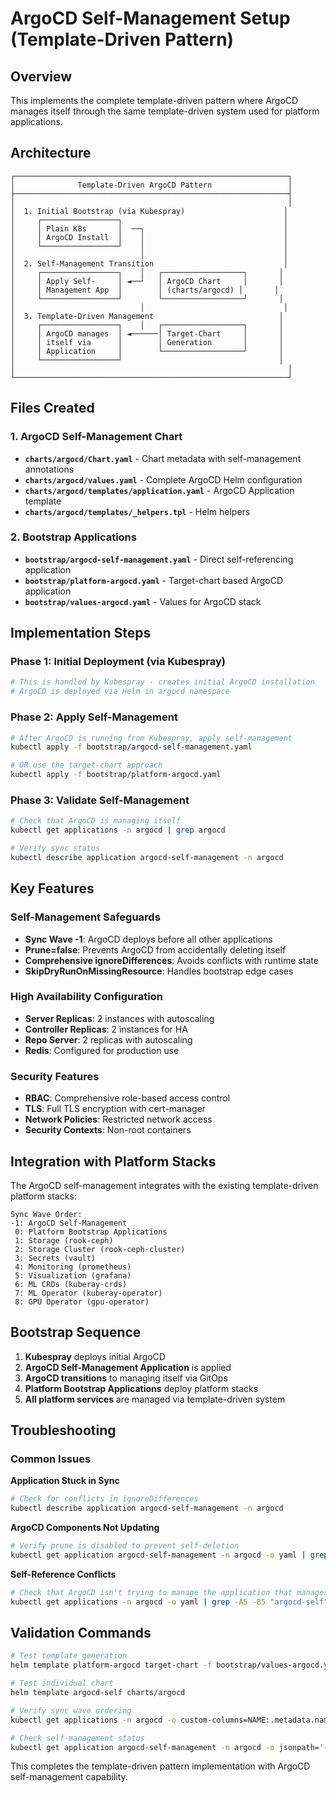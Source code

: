 # ArgoCD Self-Management Setup (Template-Driven Pattern)

## Overview

This implements the complete template-driven pattern where ArgoCD manages itself through the same template-driven system used for platform applications.

## Architecture

```
┌─────────────────────────────────────────────────────────────┐
│              Template-Driven ArgoCD Pattern                 │
├─────────────────────────────────────────────────────────────┤
│                                                             │
│  1. Initial Bootstrap (via Kubespray)                      │
│     ┌─────────────────┐                                    │
│     │ Plain K8s       │  ──┐                               │
│     │ ArgoCD Install  │    │                               │
│     └─────────────────┘    │                               │
│                            │                               │
│  2. Self-Management Transition                             │
│     ┌─────────────────┐    │   ┌──────────────────┐       │
│     │ Apply Self-     │ ◄──┘   │ ArgoCD Chart     │       │
│     │ Management App  │        │ (charts/argocd) │       │
│     └─────────────────┘        └──────────────────┘       │
│                            │                               │
│  3. Template-Driven Management                            │
│     ┌─────────────────┐    │   ┌──────────────────┐       │
│     │ ArgoCD manages  │ ◄──────│ Target-Chart     │       │
│     │ itself via      │        │ Generation       │       │
│     │ Application     │        └──────────────────┘       │
│     └─────────────────┘                                   │
│                                                             │
└─────────────────────────────────────────────────────────────┘
```

## Files Created

### 1. ArgoCD Self-Management Chart
- **`charts/argocd/Chart.yaml`** - Chart metadata with self-management annotations
- **`charts/argocd/values.yaml`** - Complete ArgoCD Helm configuration
- **`charts/argocd/templates/application.yaml`** - ArgoCD Application template
- **`charts/argocd/templates/_helpers.tpl`** - Helm helpers

### 2. Bootstrap Applications
- **`bootstrap/argocd-self-management.yaml`** - Direct self-referencing application
- **`bootstrap/platform-argocd.yaml`** - Target-chart based ArgoCD application  
- **`bootstrap/values-argocd.yaml`** - Values for ArgoCD stack

## Implementation Steps

### Phase 1: Initial Deployment (via Kubespray)
```bash
# This is handled by Kubespray - creates initial ArgoCD installation
# ArgoCD is deployed via Helm in argocd namespace
```

### Phase 2: Apply Self-Management
```bash
# After ArgoCD is running from Kubespray, apply self-management
kubectl apply -f bootstrap/argocd-self-management.yaml

# OR use the target-chart approach
kubectl apply -f bootstrap/platform-argocd.yaml
```

### Phase 3: Validate Self-Management
```bash
# Check that ArgoCD is managing itself
kubectl get applications -n argocd | grep argocd

# Verify sync status
kubectl describe application argocd-self-management -n argocd
```

## Key Features

### Self-Management Safeguards
- **Sync Wave -1**: ArgoCD deploys before all other applications
- **Prune=false**: Prevents ArgoCD from accidentally deleting itself
- **Comprehensive ignoreDifferences**: Avoids conflicts with runtime state
- **SkipDryRunOnMissingResource**: Handles bootstrap edge cases

### High Availability Configuration
- **Server Replicas**: 2 instances with autoscaling
- **Controller Replicas**: 2 instances for HA
- **Repo Server**: 2 replicas with autoscaling  
- **Redis**: Configured for production use

### Security Features
- **RBAC**: Comprehensive role-based access control
- **TLS**: Full TLS encryption with cert-manager
- **Network Policies**: Restricted network access
- **Security Contexts**: Non-root containers

## Integration with Platform Stacks

The ArgoCD self-management integrates with the existing template-driven platform stacks:

```
Sync Wave Order:
-1: ArgoCD Self-Management
 0: Platform Bootstrap Applications  
 1: Storage (rook-ceph)
 2: Storage Cluster (rook-ceph-cluster)
 3: Secrets (vault)
 4: Monitoring (prometheus)
 5: Visualization (grafana)
 6: ML CRDs (kuberay-crds)
 7: ML Operator (kuberay-operator)
 8: GPU Operator (gpu-operator)
```

## Bootstrap Sequence

1. **Kubespray** deploys initial ArgoCD
2. **ArgoCD Self-Management Application** is applied
3. **ArgoCD transitions** to managing itself via GitOps
4. **Platform Bootstrap Applications** deploy platform stacks
5. **All platform services** are managed via template-driven system

## Troubleshooting

### Common Issues

**Application Stuck in Sync**
```bash
# Check for conflicts in ignoreDifferences
kubectl describe application argocd-self-management -n argocd
```

**ArgoCD Components Not Updating**
```bash
# Verify prune is disabled to prevent self-deletion
kubectl get application argocd-self-management -n argocd -o yaml | grep prune
```

**Self-Reference Conflicts**
```bash
# Check that ArgoCD isn't trying to manage the application that manages it
kubectl get applications -n argocd -o yaml | grep -A5 -B5 "argocd-self"
```

## Validation Commands

```bash
# Test template generation
helm template platform-argocd target-chart -f bootstrap/values-argocd.yaml

# Test individual chart
helm template argocd-self charts/argocd

# Verify sync wave ordering
kubectl get applications -n argocd -o custom-columns=NAME:.metadata.name,SYNC-WAVE:.metadata.annotations.argocd\.argoproj\.io/sync-wave

# Check self-management status
kubectl get application argocd-self-management -n argocd -o jsonpath='{.status.sync.status}'
```

This completes the template-driven pattern implementation with ArgoCD self-management capability.